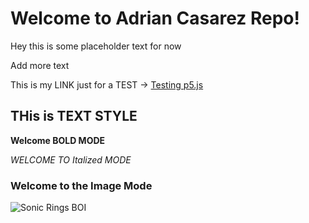 # Welcome to Adrian Casarez Repo!

Hey this is some placeholder text for now

Add more text

This is my LINK just for a TEST -> [Testing p5.js](https://p5js.org/)

## THis is TEXT STYLE ##

**Welcome BOLD MODE**

*WELCOME TO Italized MODE*

### Welcome to the Image Mode

![Sonic Rings BOI](https://static.wikia.nocookie.net/sonic/images/7/7d/Shahras_Ring_Profile.png/revision/latest?cb=20160319181353)
